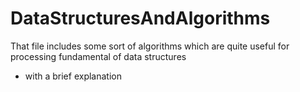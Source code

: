# DataStructuresAndAlgorithms
That file includes some sort of algorithms which are quite useful for processing fundamental of data structures 
+ with a brief explanation
